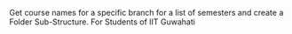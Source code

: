 Get course names for a specific branch for a list of semesters and create a Folder Sub-Structure. For Students of IIT Guwahati

